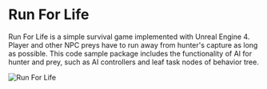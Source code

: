 # Run For Life

Run For Life is a simple survival game implemented with Unreal Engine 4. Player and other NPC preys have to run away from hunter's capture as long as possible. This code sample package includes the functionality of AI for hunter and prey, such as AI controllers and leaf task nodes of behavior tree.

![Run For Life](https://dingjun.github.io/images/RunForLife.png)

